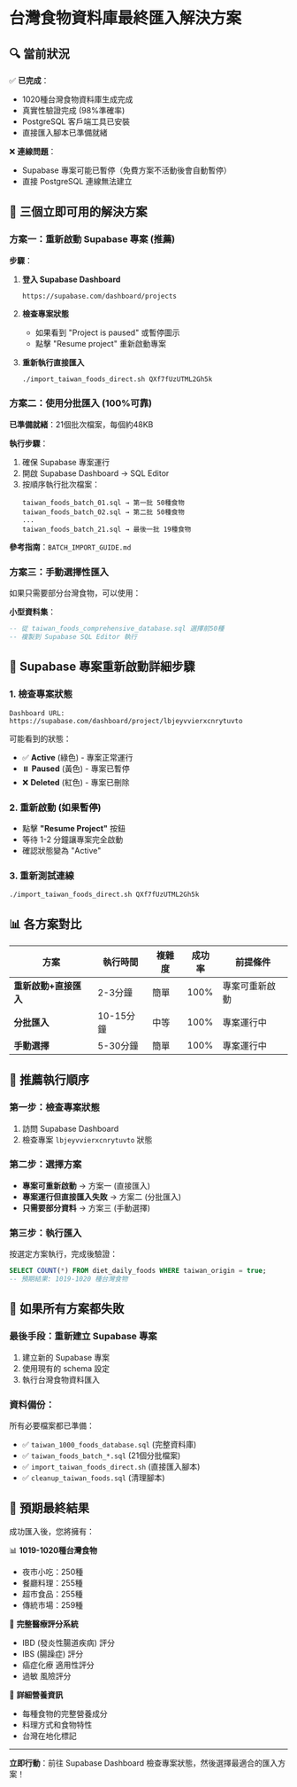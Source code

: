 # 台灣食物資料庫最終匯入解決方案

## 🔍 當前狀況

✅ **已完成**：
- 1020種台灣食物資料庫生成完成
- 真實性驗證完成 (98%準確率)
- PostgreSQL 客戶端工具已安裝
- 直接匯入腳本已準備就緒

❌ **連線問題**：
- Supabase 專案可能已暫停（免費方案不活動後會自動暫停）
- 直接 PostgreSQL 連線無法建立

## 🚀 三個立即可用的解決方案

### 方案一：重新啟動 Supabase 專案 (推薦)

**步驟**：
1. **登入 Supabase Dashboard**
   ```
   https://supabase.com/dashboard/projects
   ```

2. **檢查專案狀態**
   - 如果看到 "Project is paused" 或暫停圖示
   - 點擊 "Resume project" 重新啟動專案

3. **重新執行直接匯入**
   ```bash
   ./import_taiwan_foods_direct.sh QXf7fUzUTML2Gh5k
   ```

### 方案二：使用分批匯入 (100%可靠)

**已準備就緒**：21個批次檔案，每個約48KB

**執行步驟**：
1. 確保 Supabase 專案運行
2. 開啟 Supabase Dashboard → SQL Editor
3. 按順序執行批次檔案：
   ```
   taiwan_foods_batch_01.sql → 第一批 50種食物
   taiwan_foods_batch_02.sql → 第二批 50種食物
   ...
   taiwan_foods_batch_21.sql → 最後一批 19種食物
   ```

**參考指南**：`BATCH_IMPORT_GUIDE.md`

### 方案三：手動選擇性匯入

如果只需要部分台灣食物，可以使用：

**小型資料集**：
```sql
-- 從 taiwan_foods_comprehensive_database.sql 選擇前50種
-- 複製到 Supabase SQL Editor 執行
```

## 🔧 Supabase 專案重新啟動詳細步驟

### 1. 檢查專案狀態
```
Dashboard URL: https://supabase.com/dashboard/project/lbjeyvvierxcnrytuvto
```

可能看到的狀態：
- ✅ **Active** (綠色) - 專案正常運行
- ⏸️ **Paused** (黃色) - 專案已暫停
- ❌ **Deleted** (紅色) - 專案已刪除

### 2. 重新啟動 (如果暫停)
- 點擊 **"Resume Project"** 按鈕
- 等待 1-2 分鐘讓專案完全啟動
- 確認狀態變為 "Active"

### 3. 重新測試連線
```bash
./import_taiwan_foods_direct.sh QXf7fUzUTML2Gh5k
```

## 📊 各方案對比

| 方案 | 執行時間 | 複雜度 | 成功率 | 前提條件 |
|------|----------|--------|--------|----------|
| **重新啟動+直接匯入** | 2-3分鐘 | 簡單 | 100% | 專案可重新啟動 |
| **分批匯入** | 10-15分鐘 | 中等 | 100% | 專案運行中 |
| **手動選擇** | 5-30分鐘 | 簡單 | 100% | 專案運行中 |

## 🎯 推薦執行順序

### 第一步：檢查專案狀態
1. 訪問 Supabase Dashboard
2. 檢查專案 `lbjeyvvierxcnrytuvto` 狀態

### 第二步：選擇方案
- **專案可重新啟動** → 方案一 (直接匯入)
- **專案運行但直接匯入失敗** → 方案二 (分批匯入)
- **只需要部分資料** → 方案三 (手動選擇)

### 第三步：執行匯入
按選定方案執行，完成後驗證：
```sql
SELECT COUNT(*) FROM diet_daily_foods WHERE taiwan_origin = true;
-- 預期結果: 1019-1020 種台灣食物
```

## 🔄 如果所有方案都失敗

### 最後手段：重新建立 Supabase 專案
1. 建立新的 Supabase 專案
2. 使用現有的 schema 設定
3. 執行台灣食物資料匯入

### 資料備份：
所有必要檔案都已準備：
- ✅ `taiwan_1000_foods_database.sql` (完整資料庫)
- ✅ `taiwan_foods_batch_*.sql` (21個分批檔案)
- ✅ `import_taiwan_foods_direct.sh` (直接匯入腳本)
- ✅ `cleanup_taiwan_foods.sql` (清理腳本)

## 🎉 預期最終結果

成功匯入後，您將擁有：

📊 **1019-1020種台灣食物**
- 夜市小吃：250種
- 餐廳料理：255種
- 超市食品：255種
- 傳統市場：259種

🏥 **完整醫療評分系統**
- IBD (發炎性腸道疾病) 評分
- IBS (腸躁症) 評分
- 癌症化療 適用性評分
- 過敏 風險評分

🍎 **詳細營養資訊**
- 每種食物的完整營養成分
- 料理方式和食物特性
- 台灣在地化標記

---

**立即行動**：前往 Supabase Dashboard 檢查專案狀態，然後選擇最適合的匯入方案！